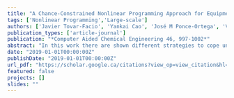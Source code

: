 ```yaml
---
title: "A Chance-Constrained Nonlinear Programming Approach for Equipment Design Under Uncertainty"
tags: ['Nonlinear Programming','Large-scale']
authors: ['Javier Tovar-Facio', 'Yankai Cao', 'José M Ponce-Ortega', 'Victor M Zavala']
publication_types: ['article-journal']
publication: "*Computer Aided Chemical Engineering 46, 997-1002*"
abstract: "In this work there are shown different strategies to cope uncertainty in large-scale chance-constrained nonlinear programs. We present the design of a flare system as a case study. The design of this system is influenced by several uncertain factors, such as the volume and composition of the waste flow stream to be combusted and the ambient conditions. These systems are currently designed based on typical historical values for waste fuel gases and ambient conditions. Consequently, an improperly designed flare can be susceptible to extreme events previously not experienced. Particularly, we use moment matching (MM) when the algebraic form of the moments and the quantile function of the chance constrained (CC) distribution is known, and for more general settings when the distribution cannot be predicted we use the scenario approach (AS), the popular conditional value at risk (CVaR) and the recently proposed sigmoid value at risk (SigVaR). We demonstrate that the SigVaR approximation offers the best results and this approach overcome the conservative results of the AS and CVaR."
date: "2019-01-01T00:00:00Z"
publishDate: "2019-01-01T00:00:00Z"
url_pdf: "https://scholar.google.ca/citations?view_op=view_citation&hl=zh-CN&user=M-s3mjAAAAAJ&cstart=80&citation_for_view=M-s3mjAAAAAJ:UebtZRa9Y70C"
featured: false
projects: []
slides: ""
---
```

